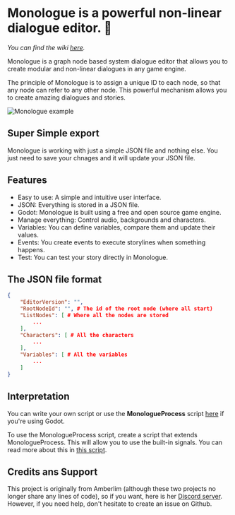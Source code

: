 # Monologue is a powerful non-linear dialogue editor. 🦖

*You can find the wiki [here](https://github.com/atomic-junky/Monologue/wiki).*


Monologue is a graph node based system dialogue editor that allows you to create modular and non-linear dialogues in any game engine.

The principle of Monologue is to assign a unique ID to each node, so that any node can refer to any other node. This powerful mechanism allows you to create amazing dialogues and stories.

![Monologue example](bilUDX.png)

## Super Simple export
Monologue is working with just a simple JSON file and nothing else. You just need to save your chnages and it will update your JSON file.

## Features
- Easy to use: A simple and intuitive user interface.
- JSON: Everything is stored in a JSON file.
- Godot: Monologue is built using a free and open source game engine.
- Manage everything: Control audio, backgrounds and characters.
- Variables: You can define variables, compare them and update their values.
- Events: You create events to execute storylines when something happens.
- Test: You can test your story directly in Monologue.


## The JSON file format
```json
{
	"EditorVersion": "",
	"RootNodeId": "", # The id of the root node (where all start)
	"ListNodes": [ # Where all the nodes are stored
		...
	],
	"Characters": [ # All the characters
		...
	],
	"Variables": [ # All the variables
		...
	]
}
```


## Interpretation
You can write your own script or use the **MonologueProcess** script [here](https://github.com/atomic-junky/Monologue/blob/main/Test/Scripts/MonologueProcess.gd) if you're using Godot.

To use the MonologueProcess script, create a script that extends MonologueProcess. This will allow you to use the built-in signals. You can read more about this in [this script](https://github.com/atomic-junky/Monologue/blob/main/Test/Scripts/Main.gd).


## Credits ans Support
This project is originally from Amberlim (although these two projects no longer share any lines of code), so if you want, here is her [Discord server](https://discord.gg/AAcKmJz7Na). However, if you need help, don't hesitate to create an issue on Github.
